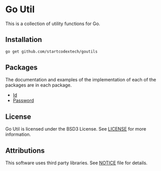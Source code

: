 # Go Util

This is a collection of utility functions for Go.

## Installation

```bash
go get github.com/startcodextech/goutils
```

## Packages

The documentation and examples of the implementation of each of the packages are in each package.

- [Id](id/README.md)
- [Password](password/README.md)

## License

Go Util is licensed under the BSD3 License. See [LICENSE](LICENSE) for more information.

## Attributions

This software uses third party libraries. See [NOTICE](NOTICE) file for details.